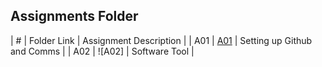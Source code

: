 ## Assignments Folder

|  #   | Folder Link | Assignment Description |
| A01 | [A01](https://github.com/derrk/4883-Software-Tools-Pollock/tree/main/Assignments/A01)        |   Setting up Github and Comms                     |
| A02   | ![A02]            |   Software Tool             |
